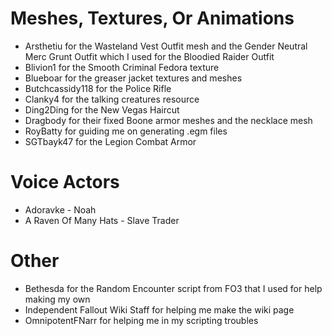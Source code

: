 # Meshes, Textures, Or Animations
- Arsthetiu for the Wasteland Vest Outfit mesh and the Gender Neutral Merc Grunt Outfit which I used for the Bloodied Raider Outfit
- Blivion1 for the Smooth Criminal Fedora texture
- Blueboar for the greaser jacket textures and meshes
- Butchcassidy118 for the Police Rifle
- Clanky4 for the talking creatures resource
- Ding2Ding for the New Vegas Haircut
- Dragbody for their fixed Boone armor meshes and the necklace mesh
- RoyBatty for guiding me on generating .egm files
- SGTbayk47 for the Legion Combat Armor

# Voice Actors
- Adoravke - Noah
- A Raven Of Many Hats - Slave Trader

# Other
- Bethesda for the Random Encounter script from FO3 that I used for help making my own
- Independent Fallout Wiki Staff for helping me make the wiki page
- OmnipotentFNarr for helping me in my scripting troubles